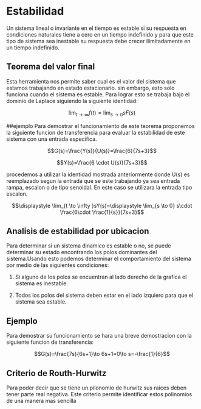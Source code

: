 # Estabilidad
Un sistema lineal o invariante en el tiempo es estable si su respuesta en condiciones naturales tiene a cero en un tiempo indefinido y para que este tipo de sistema sea inestable su respuesta debe crecer ilimitadamente en un tiempo indefinido.
## Teorema del valor final
Esta herramienta nos permite saber cual es el valor del sistema que estamos trabajando en estado estacionario. sin embargo, esto solo funciona cuando el sistema es estable.
Para lograr esto se trabaja bajo el dominio de Laplace siguiendo la siguiente identidad:


$$\displaystyle \lim _ {t \to \infty  } f(t)=\displaystyle \lim_{s \to 0} sF(s)$$

##ejemplo
Para demostrar el funcionamiento de este teorema proponemos la siguiente funcion de transferencia para evaluar la estabilidad de este sistema con una entrada especifica.

$$G(s)=\frac{Y(s)}{U(s)}=\frac{6}{7s+3}$$

$$Y(s)=\frac{6 \cdot U(s)}{7s+3}$$

procedemos a utilizar la identidad mostrada anteriormente donde U(s) es reemplazado segun la entrada que se este trabajando ya sea entrada rampa, escalon o de tipo senoidal. En este caso se utilizara la entrada tipo escalon.

$$\displaystyle \lim_{t \to \infty }sY(s)=\displaystyle \lim_{s \to 0} s\cdot \frac{6\cdot \frac{1}{s}}{7s+3}$$

## Analisis de estabilidad por ubicacion
Para determinar si un sistema dinamico es estable o no, se puede determinar su estado encontrando los polos dominantes del sistema.Usando esto podemos determinar el comportamiento del sistema por medio de las siguientes condiciones:

1. Si alguno de los polos se encuentran al lado derecho de la grafica el sistema es inestable. 

2. Todos los polos del sistema deben estar en el lado izquiero para que el sistema sea estable.

## Ejemplo
Para demostrar su funcionamiento se hara una breve demostracion con la siguiente funcion de transferencia:

$$G(s)=\frac{7s}{6s+1}\to 6s+1=0\to s=-\frac{1}{6}$$

## Criterio de Routh-Hurwitz
Para poder decir que se tiene un pilonomio de hurwitz sus raices deben tener parte real negativa. Este criterio permite identificar estos polinomios de una manera mas sencilla
